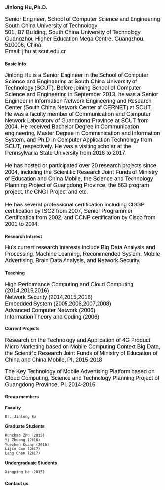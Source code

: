 
### Jinlong Hu, Ph.D.
<p style="font-family:arial;color:black;font-size:18px;">Senior Engineer, School of Computer Science and Engineering <br>
<a href="http://www.scut.edu.cn/">South China University of Technology</a>
<br>
501, B7 Building, South China University of Technology<br>
Guangzhou Higher Education Mega Centre, Guangzhou, 510006, China <br>
Email: jlhu at scut.edu.cn 
</p>
 
#### Basic Info
<p style="font-family:arial;color:black;font-size:18px;">Jinlong Hu is a Senior Engineer in the School of Computer Science and Engineering at South China University of Technology (SCUT). Before joining School of Computer Science and Engineering in September 2013, he was a Senior Engineer in Information Network Engineering and Research Center (South China Network Center of CERNET) at SCUT. He was a faculty member of Communication and Computer Network Laboratory of Guangdong Province at SCUT from 2004. He received Bachelor Degree in Communication engineering, Master Degree in Communication and Information System, and Ph.D in Computer Application Technology from SCUT, respectively. He was a visiting scholar at the Pennsylvania State University from 2016 to 2017.
<br>
<br>
He has hosted or participated over 20 research projects since 2004, including the Scientific Research Joint Funds of Ministry of Education and China Mobile, the Science and Technology Planning Project of Guangdong Province, the 863 program project, the CNGI Project and etc. 
<br>
<br>
He has several professional certification including CISSP certification by ISC2 from 2007, Senior Programmer Certification from 2002, and CCNP certification by Cisco from 2001 to 2004.</p>
 
#### Research Interest
<p style="font-family:arial;color:black;font-size:18px;">
Hu's current research interests include Big Data Analysis and Processing, Machine Learning, Recommended System, Mobile Advertising, Brain Data Analysis, and Network Security.
</p>

#### Teaching
<p style="font-family:arial;color:black;font-size:18px;">
High Performance Computing and Cloud Computing (2014,2015,2016)<br>
Network Security (2014,2015,2016)  <br>
Embedded System (2005,2006,2007,2008)<br>  
Advanced Computer Network (2006)<br>  
Information Theory and Coding (2006)<br>
</p>

#### Current Projects
<p style="font-family:arial;color:black;font-size:18px;">
Research on the Technology and Application of 4G Product Micro Marketing based on Mobile Computing Context Big Data, the Scientific Research Joint Funds of Ministry of Education of China and China Mobile, PI, 2015-2018
</p>

<p style="font-family:arial;color:black;font-size:18px;">
The Key Technology of Mobile Advertising Platform based on Cloud Computing, Science and Technology Planning Project of Guangdong Province, PI, 2014-2016
</p>


#### Group members
**Faculty**

```markdown
Dr. Jinlong Hu
```

**Graduate Students**  
  
```markdown
Runchao Zhu (2015) 
Yi Zhuang (2016) 
Yuezhen Kuang (2016) 
Lijie Cao (2017) 
Lang Chen (2017)
```

**Undergraduate Students**  
  
  ```markdown
  Xingping He (2015)
  ```

#### Contact us







